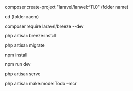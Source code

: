 composer create-project "laravel/laravel:^11.0" (folder name)

cd (folder naem)

composer require laravel/breeze --dev

php artisan breeze:install

php artisan migrate

npm install

npm run dev

php artisan serve

php artisan make:model Todo –mcr
